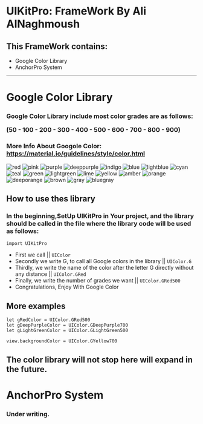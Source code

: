 # UIKitPro: FrameWork By Ali AlNaghmoush
## This FrameWork contains:
- Google Color Library
- AnchorPro System
---
# Google Color Library
### Google Color Library include most color grades are as follows: <p>(50 - 100 - 200 - 300 - 400 - 500 - 600 - 700 - 800 - 900)</p>
### More Info About Googole Color: https://material.io/guidelines/style/color.html
![red](https://user-images.githubusercontent.com/22422080/36191285-64a28f60-116d-11e8-92b1-a8a15c91beae.png)
![pink](https://user-images.githubusercontent.com/22422080/36191282-6318896a-116d-11e8-9f10-dcd2922c6aec.png)
![purple](https://user-images.githubusercontent.com/22422080/36191281-616c91ec-116d-11e8-9589-290dbbcd3ea4.png)
![deeppurple](https://user-images.githubusercontent.com/22422080/36191280-5f6260f2-116d-11e8-83c1-da9320e51e28.png)
![indigo](https://user-images.githubusercontent.com/22422080/36191275-5b4eb358-116d-11e8-873b-90fa5d930f9f.png)
![blue](https://user-images.githubusercontent.com/22422080/36191274-597139d4-116d-11e8-9b85-86e4884ba0e4.png)
![lightblue](https://user-images.githubusercontent.com/22422080/36191272-5799cb9e-116d-11e8-838d-4295b563ac0e.png)
![cyan](https://user-images.githubusercontent.com/22422080/36191268-55be0af6-116d-11e8-8fc6-a7005544f9f5.png)
![teal](https://user-images.githubusercontent.com/22422080/36191264-53d20c7e-116d-11e8-81c6-ed067e4541bb.png)
![green](https://user-images.githubusercontent.com/22422080/36191263-51e07072-116d-11e8-9451-efac409bff46.png)
![lightgreen](https://user-images.githubusercontent.com/22422080/36191259-4f25d4c6-116d-11e8-9560-adc3c2ed1fce.png)
![lime](https://user-images.githubusercontent.com/22422080/36191255-4d3a74fa-116d-11e8-8764-873d0805acfb.png)
![yellow](https://user-images.githubusercontent.com/22422080/36191254-4b60c710-116d-11e8-982c-cfa9988165eb.png)
![amber](https://user-images.githubusercontent.com/22422080/36191250-48d8cab0-116d-11e8-8645-d87d09335f44.png)
![orange](https://user-images.githubusercontent.com/22422080/36191247-467da1f0-116d-11e8-95d3-296421606cb6.png)
![deeporange](https://user-images.githubusercontent.com/22422080/36191243-4482d8d4-116d-11e8-93a5-dd13417f845f.png)
![brown](https://user-images.githubusercontent.com/22422080/36191239-40b513de-116d-11e8-92c8-325359939bd0.png)
![gray](https://user-images.githubusercontent.com/22422080/36191237-3ec0d194-116d-11e8-9aa2-6ccdda03879f.png)
![bluegray](https://user-images.githubusercontent.com/22422080/36191234-3c7d1604-116d-11e8-8a52-9979811fd501.png)

## How to use thes library
### In the beginning,SetUp UIKitPro in Your project, and the library should be called in the file where the library code will be used as follows:
```
import UIKitPro
```

- First we call || `UIColor`
- Secondly we write G, to call all Google colors in the library || `UIColor.G`
- Thirdly, we write the name of the color after the letter G directly without any distance || `UIColor.GRed`
- Finally, we write the number of grades we want || `UIColor.GRed500`
- Congratulations, Enjoy With Google Color

## More examples
```
let gRedColor = UIColor.GRed500
let gDeepPurpleColor = UIColor.GDeepPurple700
let gLightGreenColor = UIColor.GLightGreen500

view.backgroundColor = UIColor.GYellow700
```

## The color library will not stop here will expand in the future.
# AnchorPro System
### Under writing.
